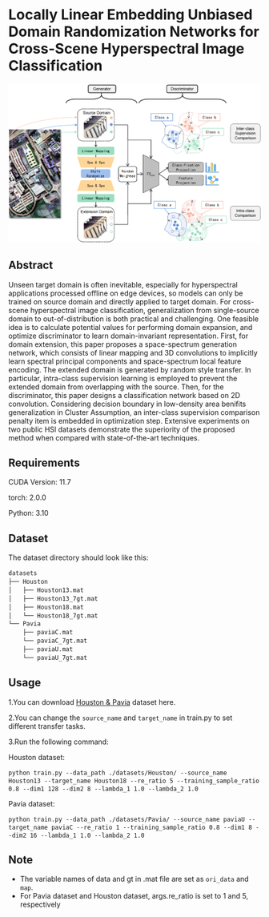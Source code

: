 # Locally Linear Embedding Unbiased Domain Randomization Networks for Cross-Scene Hyperspectral Image Classification

<p align='center'>
  <img src='abstract.png' width="800px">
</p>

## Abstract

Unseen target domain is often inevitable, especially for hyperspectral applications processed offline on edge devices, so models can only be trained on source domain and directly applied to target domain. For cross-scene hyperspectral image classification, generalization from single-source domain to out-of-distribution is both practical and challenging. One feasible idea is to calculate potential values for performing domain expansion, and optimize discriminator to learn domain-invariant representation. First, for domain extension, this paper proposes a space-spectrum generation network, which consists of linear mapping and 3D convolutions to implicitly learn spectral principal components and space-spectrum local feature encoding. The extended domain is generated by random style transfer. In particular, intra-class supervision learning is employed to prevent the extended domain from overlapping with the source. Then, for the discriminator, this paper designs a classification network based on 2D convolution. Considering decision boundary in low-density area benifits generalization in Cluster Assumption, an inter-class supervision comparison penalty item is embedded in optimization step. Extensive experiments on two public HSI datasets demonstrate the superiority of the proposed method when compared with state-of-the-art techniques.

## Requirements

CUDA Version: 11.7

torch: 2.0.0

Python: 3.10

## Dataset

The dataset directory should look like this:

```bash
datasets
├── Houston
│   ├── Houston13.mat
│   ├── Houston13_7gt.mat
│   ├── Houston18.mat
│   └── Houston18_7gt.mat
└── Pavia
    ├── paviaC.mat
    └── paviaC_7gt.mat
    ├── paviaU.mat
    └── paviaU_7gt.mat

```

## Usage

1.You can download [Houston &amp; Pavia](https://github.com/YuxiangZhang-BIT/Data-CSHSI) dataset here.

2.You can change the `source_name` and `target_name` in train.py to set different transfer tasks.

3.Run the following command:

Houston dataset:
```
python train.py --data_path ./datasets/Houston/ --source_name Houston13 --target_name Houston18 --re_ratio 5 --training_sample_ratio 0.8 --dim1 128 --dim2 8 --lambda_1 1.0 --lambda_2 1.0
```
Pavia dataset:
```
python train.py --data_path ./datasets/Pavia/ --source_name paviaU --target_name paviaC --re_ratio 1 --training_sample_ratio 0.8 --dim1 8 --dim2 16 --lambda_1 1.0 --lambda_2 1.0
```

## Note

- The variable names of data and gt in .mat file are set as `ori_data` and `map`.
- For Pavia dataset and Houston dataset, args.re_ratio is set to 1 and 5, respectively
